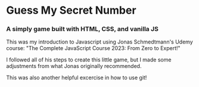 # Guess My Secret Number

### A simply game built with HTML, CSS, and vanilla JS

This was my introduction to Javascript using Jonas Schmedtmann's Udemy course: "The Complete JavaScript Course 2023: From Zero to Expert!"

I followed all of his steps to create this little game, but I made some adjustments from what Jonas originally recommended.

This was also another helpful excercise in how to use git!

